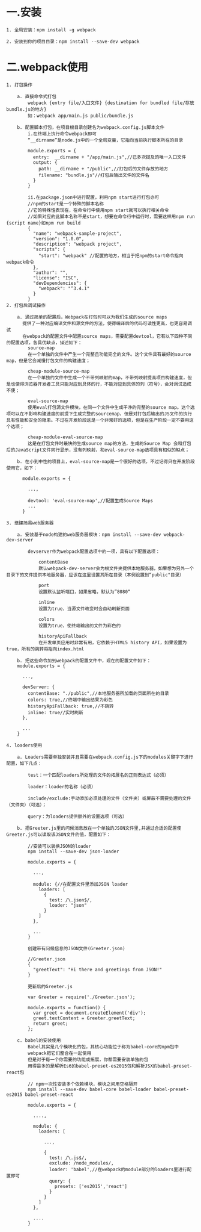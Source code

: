 # 一.安装

	1. 全局安装：npm install -g webpack

	2. 安装到你的项目目录：npm install --save-dev webpack


# 二.webpack使用

	1. 打包操作

		a. 直接命令式打包
			webpack {entry file/入口文件} {destination for bundled file/存放bundle.js的地方}
			如：webpack app/main.js public/bundle.js

		b. 配置脚本打包，在项目根目录创建名为webpack.config.js脚本文件
			i.在终端上执行命令webpack即可
			“__dirname”是node.js中的一个全局变量，它指向当前执行脚本所在的目录

			module.exports = {
			  entry:  __dirname + "/app/main.js",//已多次提及的唯一入口文件
			  output: {
			    path: __dirname + "/public",//打包后的文件存放的地方
			    filename: "bundle.js"//打包后输出文件的文件名
			  }
			}

			ii.在package.json中进行配置，利用npm start进行打包亦可
			//npm的start是一个特殊的脚本名称
			//它的特殊性表现在，在命令行中使用npm start就可以执行相关命令
			//如果对应的此脚本名称不是start，想要在命令行中运行时，需要这样用npm run {script name}如npm run build
			{
			  "name": "webpack-sample-project",
			  "version": "1.0.0",
			  "description": "webpack project",
			  "scripts": {
			    "start": "webpack" //配置的地方，相当于把npm的start命令指向webpack命令
			  },
			  "author": "",
			  "license": "ISC",
			  "devDependencies": {
			    "webpack": "^3.4.1"
			  }
			}
	2. 打包后调试操作

		a. 通过简单的配置后，Webpack在打包时可以为我们生成的source maps
		  提供了一种对应编译文件和源文件的方法，使得编译后的代码可读性更高，也更容易调试
		  在webpack的配置文件中配置source maps，需要配置devtool，它有以下四种不同的配置选项，各具优缺点，描述如下：
			source-map
			在一个单独的文件中产生一个完整且功能完全的文件。这个文件具有最好的source map，但是它会减慢打包文件的构建速度；

			cheap-module-source-map
			在一个单独的文件中生成一个不带列映射的map，不带列映射提高项目构建速度，但是也使得浏览器开发者工具只能对应到具体的行，不能对应到具体的列（符号），会对调试造成不便；

			eval-source-map
			使用eval打包源文件模块，在同一个文件中生成干净的完整的source map。这个选项可以在不影响构建速度的前提下生成完整的sourcemap，但是对打包后输出的JS文件的执行具有性能和安全的隐患。不过在开发阶段这是一个非常好的选项，但是在生产阶段一定不要用这个选项；

			cheap-module-eval-source-map
			这是在打包文件时最快的生成source map的方法，生成的Source Map 会和打包后的JavaScript文件同行显示，没有列映射，和eval-source-map选项具有相似的缺点；

		b. 在小到中性的项目上，eval-source-map是一个很好的选项，不过记得只在开发阶段使用它，如下：

		  module.exports = {

		  	...,

		  	devtool: 'eval-source-map',//配置生成Source Maps
		  	...
		  }

	3. 搭建简易web服务器

		a. 安装基于node构建的web服务器模块：npm install --save-dev webpack-dev-server

			devserver作为webpack配置选项中的一项，具有以下配置选项：

				contentBase
				默认webpack-dev-server会为根文件夹提供本地服务器，如果想为另外一个目录下的文件提供本地服务器，应该在这里设置其所在目录（本例设置到“public"目录）

				port
				设置默认监听端口，如果省略，默认为”8080“

				inline
				设置为true，当源文件改变时会自动刷新页面

				colors
				设置为true，使终端输出的文件为彩色的

				historyApiFallback
				在开发单页应用时非常有用，它依赖于HTML5 history API，如果设置为true，所有的跳转将指向index.html

		b. 把这些命令加到webpack的配置文件中，现在的配置文件如下：
		module.exports = {

		  ...,

		  devServer: {
		    contentBase: "./public",//本地服务器所加载的页面所在的目录
		    colors: true,//终端中输出结果为彩色
		    historyApiFallback: true,//不跳转
		    inline: true//实时刷新
		  },

		  ...
		}

	4. loaders使用

		a. Loaders需要单独安装并且需要在webpack.config.js下的modules关键字下进行配置，如下几点：

			test：一个匹配loaders所处理的文件的拓展名的正则表达式（必须）

			loader：loader的名称（必须）

			include/exclude:手动添加必须处理的文件（文件夹）或屏蔽不需要处理的文件（文件夹）（可选）；

			query：为loaders提供额外的设置选项（可选）

		b. 把Greeter.js里的问候消息放在一个单独的JSON文件里,并通过合适的配置使Greeter.js可以读取该JSON文件的值，配置如下：

			//安装可以装换JSON的loader
			npm install --save-dev json-loader

			module.exports = {

			  ...,

			  module: {//在配置文件里添加JSON loader
			    loaders: [
			      {
			        test: /\.json$/,
			        loader: "json"
			      }
			    ]
			  },

			  ...
			}

			创建带有问候信息的JSON文件(Greeter.json)

			//Greeter.json
			{
			  "greetText": "Hi there and greetings from JSON!"
			}

			更新后的Greeter.js

			var Greeter = require('./Greeter.json');

			module.exports = function() {
			  var greet = document.createElement('div');
			  greet.textContent = Greeter.greetText;
			  return greet;
			};

		c. babel的安装使用
			Babel其实是几个模块化的包，其核心功能位于称为babel-core的npm包中
			webpack把它们整合在一起使用
			但是对于每一个你需要的功能或拓展，你都需要安装单独的包
			用得最多的是解析Es6的babel-preset-es2015包和解析JSX的babel-preset-react包

			// npm一次性安装多个依赖模块，模块之间用空格隔开
			npm install --save-dev babel-core babel-loader babel-preset-es2015 babel-preset-react

			module.exports = {

			  ....,

			  module: {
			    loaders: [

			      ...,

			      {
			        test: /\.js$/,
			        exclude: /node_modules/,
			        loader: 'babel',//在webpack的module部分的loaders里进行配置即可
			        query: {
			          presets: ['es2015','react']
			        }
			      }
			    ]
			  },

			  ....
			}



